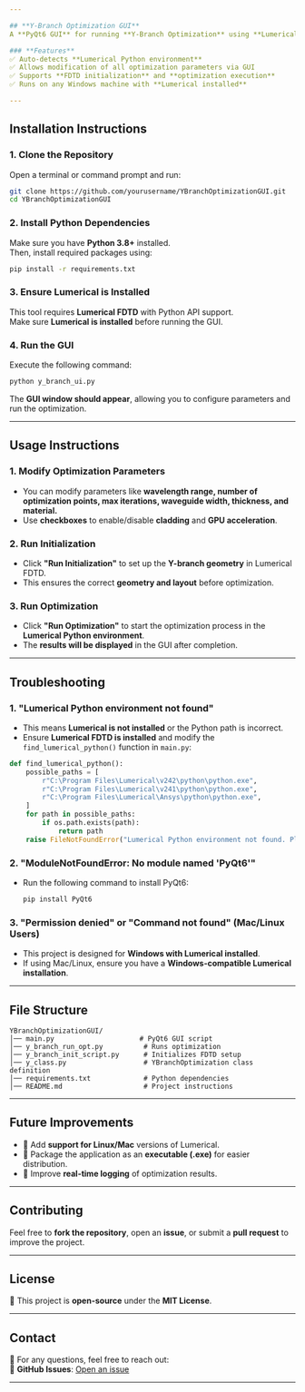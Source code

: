 ```yaml
---

## **Y-Branch Optimization GUI**
A **PyQt6 GUI** for running **Y-Branch Optimization** using **Lumerical FDTD**. This application allows users to modify optimization parameters, initialize the FDTD simulation, and run the optimization process.

### **Features**
✅ Auto-detects **Lumerical Python environment**  
✅ Allows modification of all optimization parameters via GUI  
✅ Supports **FDTD initialization** and **optimization execution**  
✅ Runs on any Windows machine with **Lumerical installed**  

---
```


## **Installation Instructions**
### **1. Clone the Repository**
Open a terminal or command prompt and run:

```bash
git clone https://github.com/yourusername/YBranchOptimizationGUI.git
cd YBranchOptimizationGUI
```

### **2. Install Python Dependencies**
Make sure you have **Python 3.8+** installed.  
Then, install required packages using:

```bash
pip install -r requirements.txt
```

### **3. Ensure Lumerical is Installed**
This tool requires **Lumerical FDTD** with Python API support.  
Make sure **Lumerical is installed** before running the GUI.

### **4. Run the GUI**
Execute the following command:

```bash
python y_branch_ui.py
```

The **GUI window should appear**, allowing you to configure parameters and run the optimization.

---

## **Usage Instructions**
### **1. Modify Optimization Parameters**
- You can modify parameters like **wavelength range, number of optimization points, max iterations, waveguide width, thickness, and material.**
- Use **checkboxes** to enable/disable **cladding** and **GPU acceleration**.

### **2. Run Initialization**
- Click **"Run Initialization"** to set up the **Y-branch geometry** in Lumerical FDTD.
- This ensures the correct **geometry and layout** before optimization.

### **3. Run Optimization**
- Click **"Run Optimization"** to start the optimization process in the **Lumerical Python environment**.
- The **results will be displayed** in the GUI after completion.

---

## **Troubleshooting**
### **1. "Lumerical Python environment not found"**
- This means **Lumerical is not installed** or the Python path is incorrect.
- Ensure **Lumerical FDTD is installed** and modify the `find_lumerical_python()` function in `main.py`:
```python
def find_lumerical_python():
    possible_paths = [
        r"C:\Program Files\Lumerical\v242\python\python.exe",
        r"C:\Program Files\Lumerical\v241\python\python.exe",
        r"C:\Program Files\Lumerical\Ansys\python\python.exe",
    ]
    for path in possible_paths:
        if os.path.exists(path):
            return path
    raise FileNotFoundError("Lumerical Python environment not found. Please check the installation path.")
```

### **2. "ModuleNotFoundError: No module named 'PyQt6'"**
- Run the following command to install PyQt6:
  ```bash
  pip install PyQt6
  ```

### **3. "Permission denied" or "Command not found" (Mac/Linux Users)**
- This project is designed for **Windows with Lumerical installed**.
- If using Mac/Linux, ensure you have a **Windows-compatible Lumerical installation**.

---

## **File Structure**
```
YBranchOptimizationGUI/
│── main.py                     # PyQt6 GUI script
│── y_branch_run_opt.py          # Runs optimization
│── y_branch_init_script.py      # Initializes FDTD setup
│── y_class.py                   # YBranchOptimization class definition
│── requirements.txt             # Python dependencies
│── README.md                    # Project instructions
```

---

## **Future Improvements**
- 🔹 Add **support for Linux/Mac** versions of Lumerical.
- 🔹 Package the application as an **executable (.exe)** for easier distribution.
- 🔹 Improve **real-time logging** of optimization results.

---

## **Contributing**
Feel free to **fork the repository**, open an **issue**, or submit a **pull request** to improve the project.

---

## **License**
📝 This project is **open-source** under the **MIT License**.  

---

## **Contact**
📧 For any questions, feel free to reach out:  
💬 **GitHub Issues**: [Open an issue](https://github.com/yourusername/YBranchOptimizationGUI/issues)

---
